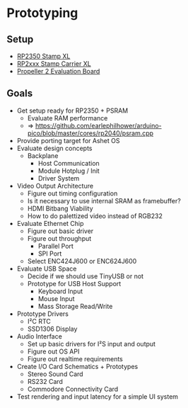 # Prototyping

## Setup

- [RP2350 Stamp XL](https://www.solder.party/docs/rp2350-stamp-xl/)
- [RP2xxx Stamp Carrier XL](https://www.solder.party/docs/rp2xxx-stamp-carrier-xl/)
- [Propeller 2 Evaluation Board](https://www.parallax.com/product/propeller-2-evaluation-board-rev-c/)

## Goals

- Get setup ready for RP2350 + PSRAM
  - Evaluate RAM performance
  - => <https://github.com/earlephilhower/arduino-pico/blob/master/cores/rp2040/psram.cpp>
- Provide porting target for Ashet OS
- Evaluate design concepts
  - Backplane
    - Host Communication
    - Module Hotplug / Init
    - Driver System
- Video Output Architecture
  - Figure out timing configuration
  - Is it necessary to use internal SRAM as framebuffer?
  - HDMI Bitbang Viability
  - How to do palettized video instead of RGB232
- Evaluate Ethernet Chip
  - Figure out basic driver
  - Figure out throughput
    - Parallel Port
    - SPI Port
  - Select ENC424J600 or ENC624J600
- Evaluate USB Space
  - Decide if we should use TinyUSB or not
  - Prototype for USB Host Support
    - Keyboard Input
    - Mouse Input
    - Mass Storage Read/Write
- Prototype Drivers
  - I²C RTC
  - SSD1306 Display
- Audio Interface
  - Set up basic drivers for I²S input and output
  - Figure out OS API
  - Figure out realtime requirements
- Create I/O Card Schematics + Prototypes
  - Stereo Sound Card
  - RS232 Card
  - Commodore Connectivity Card
- Test rendering and input latency for a simple UI system
